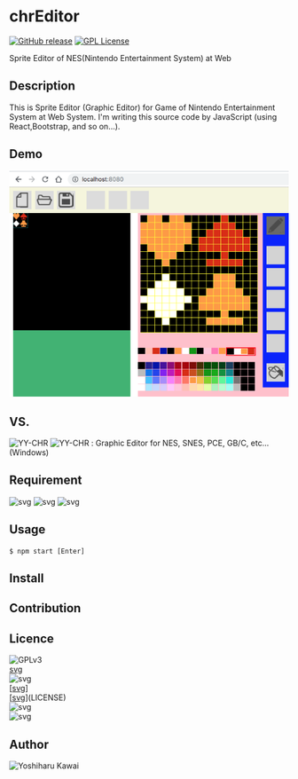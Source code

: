 # chrEditor

[![GitHub release](http://img.shields.io/github/release/landm1999/testREADME.md.svg)][release]
[![GPL License](http://img.shields.io/badge/license-GPLv3-blue.svg)][license]

[release]: https://github.com/landm1999/testREADME.md/releases
[license]: https://raw.githubusercontent.com/landm2000/chrEditor/master/LICENSE

Sprite Editor of NES(Nintendo Entertainment System) at Web
## Description
 This is Sprite Editor (Graphic Editor) for Game of Nintendo Entertainment System
at Web System. I'm writing this source code by JavaScript (using React,Bootstrap,
and so on...).

## Demo

![png](public/img/chrEditor_capture_01.png)

## VS. 

![YY-CHR](https://wiki.nesdev.com/w/index.php/YY-CHR)
![YY-CHR](https://www.romhacking.net/utilities/119/)
: Graphic Editor for NES, SNES, PCE, GB/C, etc...(Windows)

## Requirement

![svg](https://img.shields.io/badge/React-16.8.5-orange.svg)
![svg](https://img.shields.io/badge/Bootstrap-3.3.1-cyan.svg)
![svg](https://img.shields.io/badge/jQuery-1.12.4-yellow.svg)

## Usage

    $ npm start [Enter]

## Install

## Contribution

## Licence

![GPLv3](https://raw.githubusercontent.com/landm2000/chrEditor/master/LICENSE)  
[svg](https://img.shields.io/badge/License-GPLv3-blue.svg)  
![svg](https://img.shields.io/badge/License-GPLv3-blue.svg)  
[[svg](https://img.shields.io/badge/License-GPLv3-blue.svg)]  
[[svg](https://img.shields.io/badge/License-GPLv3-blue.svg)](LICENSE)  
![[svg](https://img.shields.io/badge/License-GPLv3-blue.svg)](LICENSE)  
![![svg](https://img.shields.io/badge/License-GPLv3-blue.svg)](LICENSE)  

## Author

![Yoshiharu Kawai](https://github.com/landm2000)
